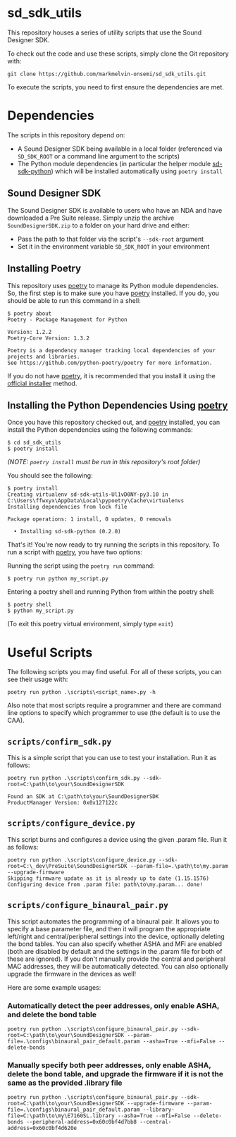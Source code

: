 # sd_sdk_utils
This repository houses a series of utility scripts that use the Sound Designer SDK.

To check out the code and use these scripts, simply clone the Git repository with:

```
git clone https://github.com/markmelvin-onsemi/sd_sdk_utils.git
```

To execute the scripts, you need to first ensure the dependencies are met.

# Dependencies
The scripts in this repository depend on:

- A Sound Designer SDK being available in a local folder (referenced via `SD_SDK_ROOT` or a command line argument to the scripts)
- The Python module dependencies (in particular the helper module [sd-sdk-python](https://pypi.org/project/sd-sdk-python/)) which will be installed automatically using `poetry install`

## Sound Designer SDK
The Sound Designer SDK is available to users who have an NDA and have downloaded a Pre Suite release. Simply unzip the archive `SoundDesignerSDK.zip` to a folder on your hard drive and either:
- Pass the path to that folder via the script's `--sdk-root` argument
- Set it in the environment variable `SD_SDK_ROOT` in your environment

## Installing Poetry
This repository uses [poetry](https://python-poetry.org/docs/) to manage its Python module dependencies. So, the first step is to make sure you have [poetry](https://python-poetry.org/docs/) installed. If you do, you should be able to run this command in a shell:

```
$ poetry about
Poetry - Package Management for Python

Version: 1.2.2
Poetry-Core Version: 1.3.2

Poetry is a dependency manager tracking local dependencies of your projects and libraries.
See https://github.com/python-poetry/poetry for more information.
```

If you do not have [poetry](https://python-poetry.org/docs/), it is recommended that you install it using the [official installer](https://python-poetry.org/docs/#installing-with-the-official-installer) method.

## Installing the Python Dependencies Using [poetry](https://python-poetry.org/docs/)
Once you have this repository checked out, and [poetry](https://python-poetry.org/docs/) installed, you can install the Python dependencies using the following commands:

```
$ cd sd_sdk_utils
$ poetry install
```
_(NOTE: `poetry install` must be run in this repository's root folder)_

You should see the following:

```
$ poetry install
Creating virtualenv sd-sdk-utils-Ul1vD0NY-py3.10 in C:\Users\ffwxyx\AppData\Local\pypoetry\Cache\virtualenvs
Installing dependencies from lock file

Package operations: 1 install, 0 updates, 0 removals

  • Installing sd-sdk-python (0.2.0)
```

That's it! You're now ready to try running the scripts in this repository. To run a script with [poetry](https://python-poetry.org/docs/), you have two options:

Running the script using the `poetry run` command:
```
$ poetry run python my_script.py
```

Entering a poetry shell and running Python from within the poetry shell:
```
$ poetry shell
$ python my_script.py
```
(To exit this poetry virtual environment, simply type `exit`)

# Useful Scripts

The following scripts you may find useful. For all of these scripts, you can see their usage with:

```
poetry run python .\scripts\<script_name>.py -h
```

Also note that most scripts require a programmer and there are command line options to specify which programmer to use (the default is to use the CAA).

## `scripts/confirm_sdk.py`

This is a simple script that you can use to test your installation. Run it as follows:

```
poetry run python .\scripts\confirm_sdk.py --sdk-root=C:\path\to\your\SoundDesignerSDK

Found an SDK at C:\path\to\your\SoundDesignerSDK
ProductManager Version: 0x0x127122c
```
## `scripts/configure_device.py`

This script burns and configures a device using the given .param file. Run it as follows:

```
poetry run python .\scripts\configure_device.py --sdk-root=C:\_dev\PreSuite\SoundDesignerSDK --param-file=.\path\to\my.param --upgrade-firmware
Skipping firmware update as it is already up to date (1.15.1576)
Configuring device from .param file: path\to\my.param... done!
```


## `scripts/configure_binaural_pair.py`

This script automates the programming of a binaural pair. It allows you to specify a base parameter file, and then it will program the appropriate left/right and central/peripheral settings into the device, optionally deleting the bond tables. You can also specify whether ASHA and MFi are enabled (both are disabled by default and the settings in the .param file for both of these are ignored). If you don't manually provide the central and peripheral MAC addresses, they will be automatically detected. You can also optionally upgrade the firmware in the devices as well! 

Here are some example usages:

### Automatically detect the peer addresses, only enable ASHA, and delete the bond table
```
poetry run python .\scripts\configure_binaural_pair.py --sdk-root=C:\path\to\your\SoundDesignerSDK --param-file=.\configs\binaural_pair_default.param --asha=True --mfi=False --delete-bonds
```

### Manually specify both peer addresses, only enable ASHA, delete the bond table, and upgrade the firmware if it is not the same as the provided .library file
```
poetry run python .\scripts\configure_binaural_pair.py --sdk-root=C:\path\to\your\SoundDesignerSDK --upgrade-firmware --param-file=.\configs\binaural_pair_default.param --library-file=C:\path\to\my\E7160SL.library --asha=True --mfi=False --delete-bonds --peripheral-address=0x60c0bf4d7bb8 --central-address=0x60c0bf4d620e
```
